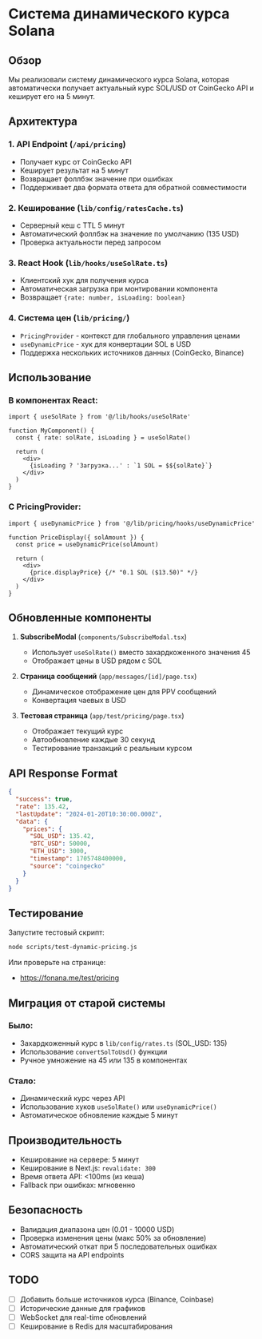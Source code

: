 # Система динамического курса Solana

## Обзор

Мы реализовали систему динамического курса Solana, которая автоматически получает актуальный курс SOL/USD от CoinGecko API и кеширует его на 5 минут.

## Архитектура

### 1. API Endpoint (`/api/pricing`)
- Получает курс от CoinGecko API 
- Кеширует результат на 5 минут
- Возвращает фоллбэк значение при ошибках
- Поддерживает два формата ответа для обратной совместимости

### 2. Кеширование (`lib/config/ratesCache.ts`)
- Серверный кеш с TTL 5 минут
- Автоматический фоллбэк на значение по умолчанию (135 USD)
- Проверка актуальности перед запросом

### 3. React Hook (`lib/hooks/useSolRate.ts`)
- Клиентский хук для получения курса
- Автоматическая загрузка при монтировании компонента
- Возвращает `{rate: number, isLoading: boolean}`

### 4. Система цен (`lib/pricing/`)
- `PricingProvider` - контекст для глобального управления ценами
- `useDynamicPrice` - хук для конвертации SOL в USD
- Поддержка нескольких источников данных (CoinGecko, Binance)

## Использование

### В компонентах React:
```tsx
import { useSolRate } from '@/lib/hooks/useSolRate'

function MyComponent() {
  const { rate: solRate, isLoading } = useSolRate()
  
  return (
    <div>
      {isLoading ? 'Загрузка...' : `1 SOL = $${solRate}`}
    </div>
  )
}
```

### С PricingProvider:
```tsx
import { useDynamicPrice } from '@/lib/pricing/hooks/useDynamicPrice'

function PriceDisplay({ solAmount }) {
  const price = useDynamicPrice(solAmount)
  
  return (
    <div>
      {price.displayPrice} {/* "0.1 SOL ($13.50)" */}
    </div>
  )
}
```

## Обновленные компоненты

1. **SubscribeModal** (`components/SubscribeModal.tsx`)
   - Использует `useSolRate()` вместо захардкоженного значения 45
   - Отображает цены в USD рядом с SOL

2. **Страница сообщений** (`app/messages/[id]/page.tsx`)
   - Динамическое отображение цен для PPV сообщений
   - Конвертация чаевых в USD

3. **Тестовая страница** (`app/test/pricing/page.tsx`)
   - Отображает текущий курс
   - Автообновление каждые 30 секунд
   - Тестирование транзакций с реальным курсом

## API Response Format

```json
{
  "success": true,
  "rate": 135.42,
  "lastUpdate": "2024-01-20T10:30:00.000Z",
  "data": {
    "prices": {
      "SOL_USD": 135.42,
      "BTC_USD": 50000,
      "ETH_USD": 3000,
      "timestamp": 1705748400000,
      "source": "coingecko"
    }
  }
}
```

## Тестирование

Запустите тестовый скрипт:
```bash
node scripts/test-dynamic-pricing.js
```

Или проверьте на странице:
- https://fonana.me/test/pricing

## Миграция от старой системы

### Было:
- Захардкоженный курс в `lib/config/rates.ts` (SOL_USD: 135)
- Использование `convertSolToUsd()` функции
- Ручное умножение на 45 или 135 в компонентах

### Стало:
- Динамический курс через API
- Использование хуков `useSolRate()` или `useDynamicPrice()`
- Автоматическое обновление каждые 5 минут

## Производительность

- Кеширование на сервере: 5 минут
- Кеширование в Next.js: `revalidate: 300`
- Время ответа API: <100ms (из кеша)
- Fallback при ошибках: мгновенно

## Безопасность

- Валидация диапазона цен (0.01 - 10000 USD)
- Проверка изменения цены (макс 50% за обновление)
- Автоматический откат при 5 последовательных ошибках
- CORS защита на API endpoints

## TODO

- [ ] Добавить больше источников курса (Binance, Coinbase)
- [ ] Исторические данные для графиков
- [ ] WebSocket для real-time обновлений
- [ ] Кеширование в Redis для масштабирования 